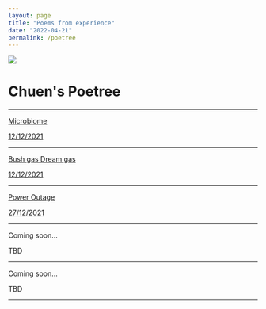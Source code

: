 ```yaml
---
layout: page
title: "Poems from experience"
date: "2022-04-21"
permalink: /poetree
---
```


![](https://chuenlee.files.wordpress.com/2022/04/img_1939-1.jpeg?w=1024)

# **Chuen's Poetree**

* * *

[Microbiome](https://chuen-lee.github.io/poems/_posts/2022-04-22-microbiome.html)

[12/12/2021](https://chuen-lee.github.io/poems/_posts/2022-04-22-microbiome.html)

* * *

[Bush gas Dream gas](https://chuen-lee.github.io/poems/_posts/2022-04-22-bush-gas-dream-gas.html)

[12/12/2021](https://chuen-lee.github.io/poems/_posts/2022-04-22-bush-gas-dream-gas.html)

* * *

[Power Outage](https://chuen-lee.github.io/poems/_posts/2022-04-22-power-outage.html)

[27/12/2021](https://chuen-lee.github.io/poems/_posts/2022-04-22-power-outage.html)

* * *

Coming soon...

TBD

* * *

Coming soon...

TBD

* * *
